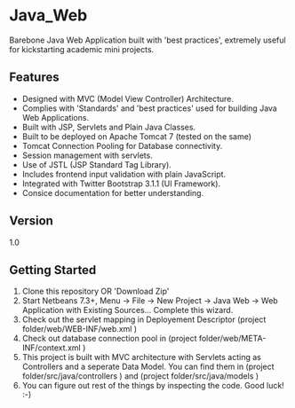 
Java_Web
========

Barebone Java Web Application built with 'best practices', extremely useful for kickstarting academic mini projects.

Features
----
* Designed with MVC (Model View Controller) Architecture.
* Complies with 'Standards' and 'best practices' used for building Java Web Applications.
* Built with JSP, Servlets and Plain Java Classes.
* Built to be deployed on Apache Tomcat 7 (tested on the same)
* Tomcat Connection Pooling for Database connectivity.
* Session management with servlets.
* Use of JSTL (JSP Standard Tag Library).
* Includes frontend input validation with plain JavaScript.
* Integrated with Twitter Bootstrap 3.1.1 (UI Framework).
* Consice documentation for better understanding.


Version
----

1.0



Getting Started
--------------

1. Clone this repository OR 'Download Zip'
2. Start Netbeans 7.3+, Menu -> File -> New Project -> Java Web -> Web Application with Existing Sources... Complete this wizard.
3. Check out the servlet mapping in Deployement Descriptor (project folder/web/WEB-INF/web.xml )
4. Check out database connection pool in (project folder/web/META-INF/context.xml )
5. This project is built with MVC architecture with Servlets acting as Controllers and a seperate Data Model.
You can find them in  (project folder/src/java/controllers ) and  (project folder/src/java/models )
6. You can figure out rest of the things by inspecting the code.
Good luck! :-)

